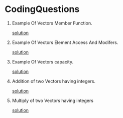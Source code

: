 # CodingQuestions
1. Example Of Vectors Member Function.

   [solution](../../tree/main/ExOfVectorsMemberFunction)
   
2. Example Of Vectors Element Access And Modifers.
   
   [solution](../../tree/main/ExOfVectorsElementAccessAndModifiers)
   
3. Example Of Vectors capacity.

   [solution](../../tree/main/ExOfVectorCapacity) 
   
3. Addition of two Vectors having integers.

   [solution](../../tree/main/AddOfTwoVector)

4. Multiply of two Vectors having integers
   
   [solution](../../tree/main/MultiplicationOfTwoVector)
   

